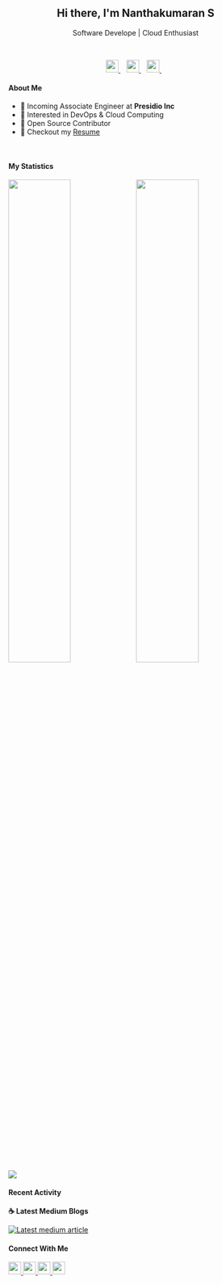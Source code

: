 <div align="center">
  <h2>
    Hi there, I'm Nanthakumaran S
  </h2>
</div>
<p align='center'>Software Develope | Cloud Enthusiast</p>
<br />

<p align='center'>
   <a href="https://www.nanthakumaran.com/">
    <img 
      height="25" 
      src="https://img.shields.io/badge/nanthakumaran.com-website-f55?style=for-the-badge"
      target="_blank"
    >
  </a>
  &nbsp;&nbsp;
  <a href="https://www.linkedin.com/in/nanthakumaran-s/">
    <img 
      height="25" 
      src="https://img.shields.io/badge/nanthakumaran--s-Linkedin-0B65C2?style=for-the-badge"
      target="_blank"
    >
  </a>
  &nbsp;&nbsp;
  <a href="https://twitter.com/nanthakumaran_/">
    <img 
      height="25" 
      src="https://img.shields.io/twitter/follow/nanthakumaran_?logo=twitter&style=for-the-badge&color=1DA1F2"
      target="_blank"
    >
  </a>
  &nbsp;&nbsp;
</p>



#### About Me
- 🏢 Incoming Associate Engineer at **Presidio Inc**
- 🧐 Interested in DevOps & Cloud Computing
- 📖 Open Source Contributor
- 📝 Checkout my [Resume](files/Resume.pdf)

<br>

#### My Statistics
<p>
  <img 
    width="49.5%" 
    src="https://github-readme-stats.vercel.app/api?username=nanthakumaran-s&show_icons=true&hide_border=true&bg_color=0E1117&title_color=8b949e&text_color=8b949e&icon_color=26a641" 
  />
  <img 
    width="49.5%" 
    src="https://github-readme-streak-stats.herokuapp.com/?user=nanthakumaran-s&hide_border=true&background=0E1117&ring=26a641&fire=26a641&currStreakNum=26a641&sideNums=26a641&currStreakLabel=8b949e&sideLabels=8b949e&dates=8b949e" 
  />
</p>
<br>
<img
  src="https://github-readme-activity-graph.cyclic.app/graph?username=nanthakumaran-s&custom_title=Nanthakumaran%20S%27s%20Contribution%20Graph&theme=github-compact&hide_border=true&area=true" 
/>

#### Recent Activity

<p><b> &#9749; Latest Medium Blogs</b></p>

<a target="_blank" href="https://nanthakumaran.medium.com/how-to-run-background-tasks-in-flutter-using-workmanager-579479f802c8"><img src="https://github-readme-medium-recent-article.vercel.app/medium/@nanthakumaran/0" alt="Latest medium article"></a>

#### Connect With Me

<a href="https://twitter.com/nanthakumaran_">
  <img src="https://img.shields.io/badge/twitter-%231DA1F2.svg?&style=for-the-badge&logo=twitter&logoColor=white" height=25>
</a> 
<a href="https://www.linkedin.com/in/nanthakumaran-s/">
  <img src="https://img.shields.io/badge/linkedin-%230077B5.svg?&style=for-the-badge&logo=linkedin&logoColor=white" height=25>
</a>
<a href="https://medium.com/@nanthakumaran">
  <img src="https://img.shields.io/badge/Medium-12100E?style=for-the-badge&logo=medium&logoColor=white" height=25>
</a>
<a href="mailto:nanthakumaran.ofcl@gmail.com">
  <img src="	https://img.shields.io/badge/Gmail-D14836?style=for-the-badge&logo=gmail&logoColor=white" height=25>
</a>